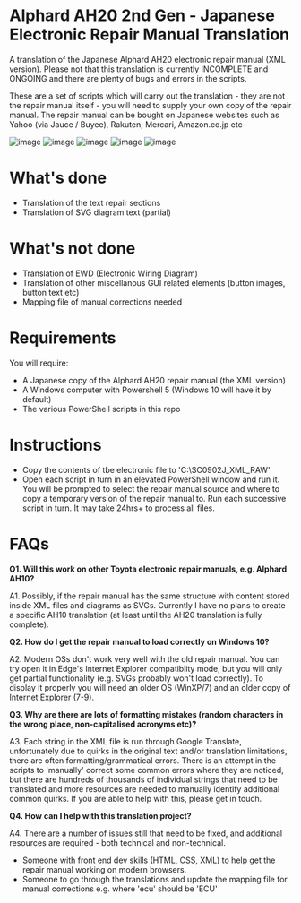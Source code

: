 # Alphard AH20 2nd Gen - Japanese Electronic Repair Manual Translation
A translation of the Japanese Alphard AH20 electronic repair manual (XML version). Please not that this translation is currently INCOMPLETE and ONGOING and there are plenty of bugs and errors in the scripts.

These are a set of scripts which will carry out the translation - they are not the repair manual itself - you will need to supply your own copy of the repair manual. The repair manual can be bought on Japanese websites such as Yahoo (via Jauce / Buyee), Rakuten, Mercari, Amazon.co.jp etc

![image](https://github.com/AzizHussain/AlphardRepairManualTranslation/assets/39553956/62f864d2-1fa1-4d4a-a9c7-060983d16aae)
![image](https://github.com/AzizHussain/AlphardRepairManualTranslation/assets/39553956/d9385bb5-87bf-4166-9e18-61bc755f6c0f)
![image](https://github.com/AzizHussain/AlphardRepairManualTranslation/assets/39553956/0af831ec-ec07-433f-8795-267e452edde1)
![image](https://github.com/AzizHussain/AlphardRepairManualTranslation/assets/39553956/cad871f9-ffb2-4514-a168-88f83ae6f6ad)
![image](https://github.com/AzizHussain/AlphardRepairManualTranslation/assets/39553956/40407a78-2236-4748-bb94-9afb59c60964)


# What's done
* Translation of the text repair sections
* Translation of SVG diagram text (partial)

# What's not done
* Translation of EWD (Electronic Wiring Diagram)
* Translation of other miscellanous GUI related elements (button images, button text etc)
* Mapping file of manual corrections needed
  
# Requirements
You will require:
- A Japanese copy of the Alphard AH20 repair manual (the XML version)
- A Windows computer with Powershell 5 (Windows 10 will have it by default)
- The various PowerShell scripts in this repo

# Instructions
- Copy the contents of tbe electronic file to 'C:\SC0902J_XML_RAW'
- Open each script in turn in an elevated PowerShell window and run it. You will be prompted to select the repair manual source and where to copy a temporary version of the repair manual to. Run each successive script in turn. It may take 24hrs+ to process all files.

# FAQs
**Q1. Will this work on other Toyota electronic repair manuals, e.g. Alphard AH10?**

A1. Possibly, if the repair manual has the same structure with content stored inside XML files and diagrams as SVGs. Currently I have no plans to create a specific AH10 translation (at least until the AH20 translation is fully complete).

**Q2. How do I get the repair manual to load correctly on Windows 10?**

A2. Modern OSs don't work very well with the old repair manual. You can try open it in Edge's Internet Explorer compatiblity mode, but you will only get partial functionality (e.g. SVGs probably won't load correctly). To display it properly you will need an older OS (WinXP/7) and an older copy of Internet Explorer (7-9).

**Q3. Why are there are lots of formatting mistakes (random characters in the wrong place, non-capitalised acronyms etc)?**

A3. Each string in the XML file is run through Google Translate, unfortunately due to quirks in the original text and/or translation limitations, there are often formatting/grammatical errors. There is an attempt in the scripts to 'manually' correct some common errors where they are noticed, but there are hundreds of thousands of individual strings that need to be translated and more resources are needed to manually identify additional common quirks. If you are able to help with this, please get in touch.

**Q4. How can I help with this translation project?**

A4. There are a number of issues still that need to be fixed, and additional resources are required - both technical and non-technical.
* Someone with front end dev skills (HTML, CSS, XML) to help get the repair manual working on modern browsers.
* Someone to go through the translations and update the mapping file for manual corrections e.g. where 'ecu' should be 'ECU'
